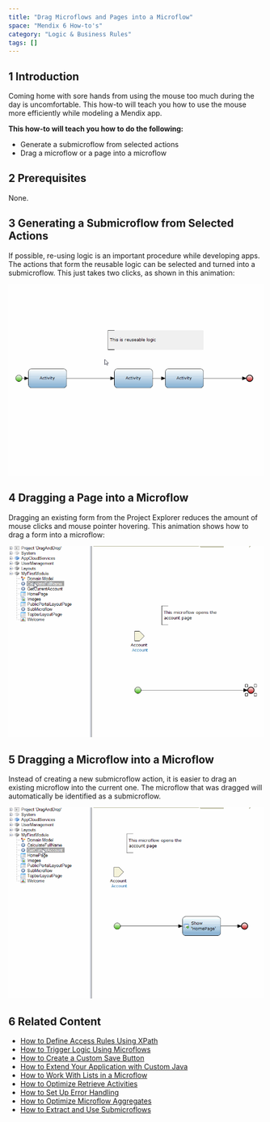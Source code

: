```yaml
---
title: "Drag Microflows and Pages into a Microflow"
space: "Mendix 6 How-to's"
category: "Logic & Business Rules"
tags: []
---
```


## 1 Introduction

Coming home with sore hands from using the mouse too much during the day is uncomfortable. This how-to will teach you how to use the mouse more efficiently while modeling a Mendix app.

**This how-to will teach you how to do the following:**

* Generate a submicroflow from selected actions
* Drag a microflow or a page into a microflow

## 2 Prerequisites

None.

## 3 Generating a Submicroflow from Selected Actions

If possible, re-using logic is an important procedure while developing apps. The actions that form the reusable logic can be selected and turned into a submicroflow. This just takes two clicks, as shown in this animation:

![](attachments/18448680/18580993.gif)

## 4 Dragging a Page into a Microflow

Dragging an existing form from the Project Explorer reduces the amount of mouse clicks and mouse pointer hovering. This animation shows how to drag a form into a microflow:

![](attachments/18448680/18580992.gif)

## 5 Dragging a Microflow into a Microflow

Instead of creating a new submicroflow action, it is easier to drag an existing microflow into the current one. The microflow that was dragged will automatically be identified as a submicroflow.

![](attachments/18448680/18580991.gif)

## 6 Related Content

* [How to Define Access Rules Using XPath](/howto6/define-access-rules-using-xpath)
* [How to Trigger Logic Using Microflows](/howto6/triggering-logic-using-microflows)
* [How to Create a Custom Save Button](/howto6/create-a-custom-save-button)
* [How to Extend Your Application with Custom Java](/howto6/extending-your-application-with-custom-java)
* [How to Work With Lists in a Microflow](/howto6/working-with-lists-in-a-microflow)
* [How to Optimize Retrieve Activities](/howto6/optimizing-retrieve-activities)
* [How to Set Up Error Handling](/howto6/set-up-error-handling)
* [How to Optimize Microflow Aggregates](/howto6/optimizing-microflow-aggregates)
* [How to Extract and Use Submicroflows](/howto6/extract-and-use-sub-microflows)

